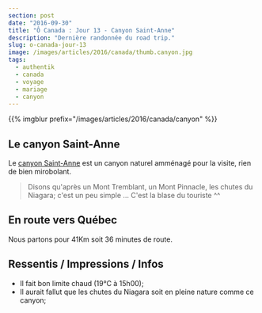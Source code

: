 ```yaml
---
section: post
date: "2016-09-30"
title: "Ô Canada : Jour 13 - Canyon Saint-Anne"
description: "Dernière randonnée du road trip."
slug: o-canada-jour-13
image: /images/articles/2016/canada/thumb.canyon.jpg
tags:
  - authentik
  - canada
  - voyage
  - mariage
  - canyon
---
```


{{% imgblur prefix="/images/articles/2016/canada/canyon" %}}

## Le canyon Saint-Anne

Le [canyon Saint-Anne](http://www.canyonsa.qc.ca) est un canyon naturel amménagé pour la visite, rien de bien mirobolant.

> Disons qu'après un Mont Tremblant, un Mont Pinnacle, les chutes du Niagara; c'est un peu simple ... C'est la blase du touriste ^^

## En route vers Québec

Nous partons pour 41Km soit 36 minutes de route.

## Ressentis / Impressions / Infos

  * Il fait bon limite chaud (19°C à 15h00);
  * Il aurait fallut que les chutes du Niagara soit en pleine nature comme ce canyon;
